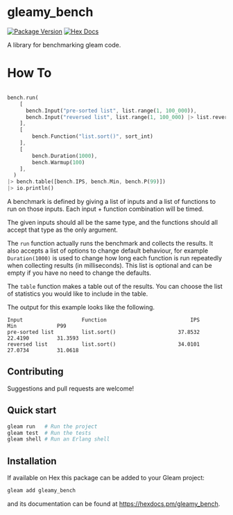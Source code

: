# gleamy_bench

[![Package Version](https://img.shields.io/hexpm/v/gleamy_bench)](https://hex.pm/packages/gleamy_bench)
[![Hex Docs](https://img.shields.io/badge/hex-docs-ffaff3)](https://hexdocs.pm/gleamy_bench/)

A library for benchmarking gleam code.

# How To

```rust

bench.run(
    [
      bench.Input("pre-sorted list", list.range(1, 100_000)),
      bench.Input("reversed list", list.range(1, 100_000) |> list.reverse),
    ],
    [
        bench.Function("list.sort()", sort_int)
    ],
    [
        bench.Duration(1000),
        bench.Warmup(100)
    ],
  )
|> bench.table([bench.IPS, bench.Min, bench.P(99)])
|> io.println()

```

A benchmark is defined by giving a list of inputs and a list of functions to run on those inputs. Each input + function combination will be timed.

The given inputs should all be the same type, and the functions should all accept that type as the only argument.

The `run` function actually runs the benchmark and collects the results. It also accepts a list of options to change default behaviour, for example `Duration(1000)` is used to change how long each function is run repeatedly when collecting results (in milliseconds). This list is optional and can be empty if you have no need to change the defaults.

The `table` function makes a table out of the results. You can choose the list of statistics you would like to include in the table.

The output for this example looks like the following.

```
Input                   Function                           IPS             Min             P99
pre-sorted list         list.sort()                    37.8532         22.4190         31.3593
reversed list           list.sort()                    34.0101         27.0734         31.0618
```

## Contributing

Suggestions and pull requests are welcome!

## Quick start

```sh
gleam run   # Run the project
gleam test  # Run the tests
gleam shell # Run an Erlang shell
```

## Installation

If available on Hex this package can be added to your Gleam project:

```sh
gleam add gleamy_bench
```

and its documentation can be found at <https://hexdocs.pm/gleamy_bench>.
